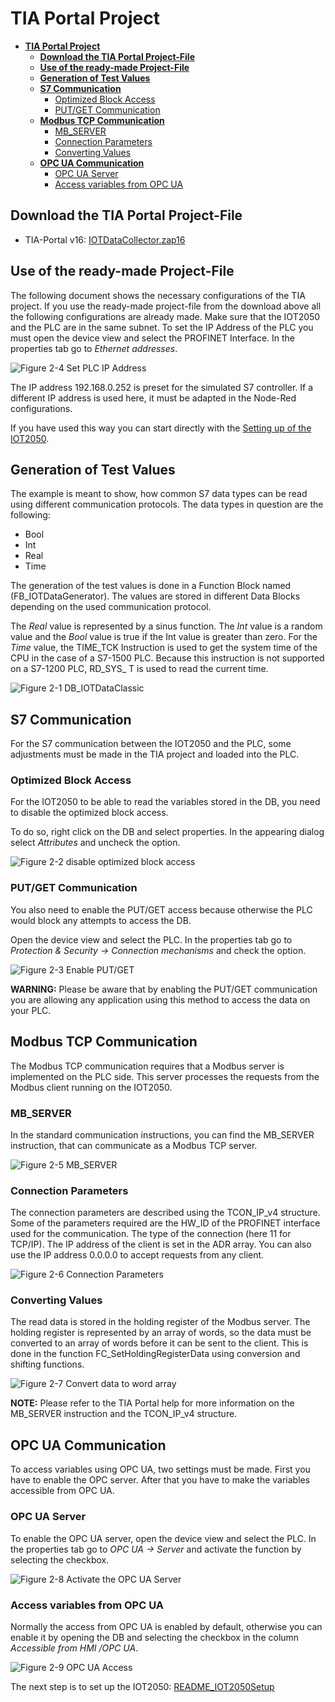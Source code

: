 # **TIA Portal Project**

- [**TIA Portal Project**](#tia-portal-project)
  - [**Download the TIA Portal Project-File**](#download-the-tia-portal-project-file)
  - [**Use of the ready-made Project-File**](#use-of-the-ready-made-project-file)
  - [**Generation of Test Values**](#generation-of-test-values)
  - [**S7 Communication**](#s7-communication)
    - [Optimized Block Access](#optimized-block-access)
    - [PUT/GET Communication](#putget-communication)
  - [**Modbus TCP Communication**](#modbus-tcp-communication)
    - [MB_SERVER](#mb_server)
    - [Connection Parameters](#connection-parameters)
    - [Converting Values](#converting-values)
  - [**OPC UA Communication**](#opc-ua-communication)
    - [OPC UA Server](#opc-ua-server)
    - [Access variables from OPC UA](#access-variables-from-opc-ua)

## **Download the TIA Portal Project-File**

- TIA-Portal v16: [IOTDataCollector.zap16](../src/IOTDataCollector.zap16)

## **Use of the ready-made Project-File**

The following document shows the necessary configurations of the TIA project. If you use the ready-made project-file from the download above all the following configurations are already made. Make sure that the IOT2050 and the PLC are in the same subnet. To set the IP Address of the PLC you must open the device view and select the PROFINET Interface. In the properties tab go to *Ethernet addresses*.

![Figure 2-4 Set PLC IP Address](graphics/2-4-Set-PLC-IP-Address.png)

The IP address 192.168.0.252 is preset for the simulated S7 controller. If a different IP address is used here, it must be adapted in the Node-Red configurations.

If you have used this way you can start directly with the [Setting up of the IOT2050](README_IOT2050SETUP.md).

## **Generation of Test Values**

The example is meant to show, how common S7 data types can be read using different communication protocols. The data types in question are the following:

- Bool
- Int
- Real
- Time

The generation of the test values is done in a Function Block named (FB_IOTDataGenerator). The values are stored in different Data Blocks depending on the used communication protocol.

The *Real* value is represented by a sinus function. The *Int* value is a random value and the *Bool* value is true if the Int value is greater than zero. For the *Time* value, the TIME_TCK Instruction is used to get the system time of the CPU in the case of a S7-1500 PLC. Because this instruction is not supported on a S7-1200 PLC, RD_SYS_ T is used to read the current time.

![Figure 2-1 DB_IOTDataClassic](graphics/2-1-DB_IOTDataClassic.png)

## **S7 Communication**

For the S7 communication between the IOT2050 and the PLC, some adjustments must be made in the TIA project and loaded into the PLC.

### Optimized Block Access

For the IOT2050 to be able to read the variables stored in the DB, you need to disable the optimized block access.

To do so, right click on the DB and select properties. In the appearing dialog select *Attributes* and uncheck the option.

![Figure 2-2 disable optimized block access](graphics/2-2-disable-optimized-block-access.png)

### PUT/GET Communication

You also need to enable the PUT/GET access because otherwise the PLC would block any attempts to access the DB.

Open the device view and select the PLC. In the properties tab go to *Protection & Security → Connection mechanisms* and check the option.

![Figure 2-3 Enable PUT/GET](graphics/2-3-Enable-PUT-GET.png)

**WARNING:** Please be aware that by enabling the PUT/GET communication you are allowing any application using this method to access the data on your PLC.

## **Modbus TCP Communication**

The Modbus TCP communication requires that a Modbus server is implemented on the PLC side. This server processes the requests from the Modbus client running on the IOT2050.

### MB_SERVER

In the standard communication instructions, you can find the MB_SERVER instruction, that can communicate as a Modbus TCP server.

![Figure 2-5 MB_SERVER](graphics/2-5-MB-Server.png)

### Connection Parameters

The connection parameters are described using the TCON_IP_v4 structure. Some of the parameters required are the HW_ID of the PROFINET interface used for the communication. The type of the connection (here 11 for TCP/IP). The IP address of the client is set in the ADR array. You can also use the IP address 0.0.0.0 to accept requests from any client.

![Figure 2-6 Connection Parameters](graphics/2-6-Connection-Parameters.png)

### Converting Values

The read data is stored in the holding register of the Modbus server. The holding register is represented by an array of words, so the data must be converted to an array of words before it can be sent to the client. This is done in the function FC_SetHoldingRegisterData using conversion and shifting functions.

![Figure 2-7 Convert data to word array](graphics/2-7-convert-data-to-word-array.png)

**NOTE:** Please refer to the TIA Portal help for more information on the MB_SERVER instruction and the TCON_IP_v4 structure.

## **OPC UA Communication**

To access variables using OPC UA, two settings must be made. First you have to enable the OPC server. After that you have to make the variables accessible from OPC UA.

### OPC UA Server

To enable the OPC UA server, open the device view and select the PLC. In the properties tab go to *OPC UA → Server* and activate the function by selecting the checkbox.

![Figure 2-8 Activate the OPC UA Server](graphics/2-8-activate-the-OPC-UA-Server.png)

### Access variables from OPC UA

Normally the access from OPC UA is enabled by default, otherwise you can enable it by opening the DB and selecting the checkbox in the column *Accessible from HMI /OPC UA*.

![Figure 2-9 OPC UA Access](graphics/2-9-OPC-UA-Access.png)

The next step is to set up the IOT2050: [README_IOT2050Setup](README_IOT2050SETUP.md)
